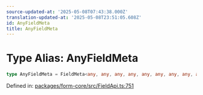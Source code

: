 ```yaml
---
source-updated-at: '2025-05-08T07:43:38.000Z'
translation-updated-at: '2025-05-08T23:51:05.608Z'
id: AnyFieldMeta
title: AnyFieldMeta
---
```


<!-- DO NOT EDIT: this page is autogenerated from the type comments -->

# Type Alias: AnyFieldMeta

```ts
type AnyFieldMeta = FieldMeta<any, any, any, any, any, any, any, any, any, any, any, any, any, any, any, any, any>;
```

Defined in: [packages/form-core/src/FieldApi.ts:751](https://github.com/TanStack/form/blob/main/packages/form-core/src/FieldApi.ts#L751)
